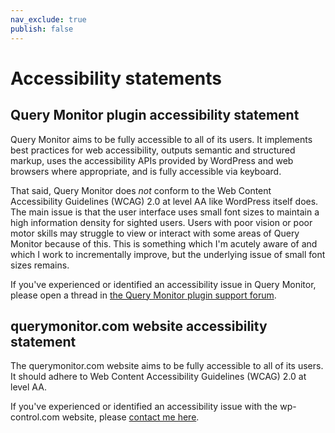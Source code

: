 ```yaml
---
nav_exclude: true
publish: false
---
```


# Accessibility statements

## Query Monitor plugin accessibility statement

Query Monitor aims to be fully accessible to all of its users. It implements best practices for web accessibility, outputs semantic and structured markup, uses the accessibility APIs provided by WordPress and web browsers where appropriate, and is fully accessible via keyboard.

That said, Query Monitor does _not_ conform to the Web Content Accessibility Guidelines (WCAG) 2.0 at level AA like WordPress itself does. The main issue is that the user interface uses small font sizes to maintain a high information density for sighted users. Users with poor vision or poor motor skills may struggle to view or interact with some areas of Query Monitor because of this. This is something which I'm acutely aware of and which I work to incrementally improve, but the underlying issue of small font sizes remains.

If you've experienced or identified an accessibility issue in Query Monitor, please open a thread in [the Query Monitor plugin support forum](https://wordpress.org/support/plugin/query-monitor/).

## querymonitor.com website accessibility statement

The querymonitor.com website aims to be fully accessible to all of its users. It should adhere to Web Content Accessibility Guidelines (WCAG) 2.0 at level AA.

If you've experienced or identified an accessibility issue with the wp-control.com website, please [contact me here](https://johnblackbourn.com/about/).
